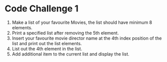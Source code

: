# Code Challenge 1

1. Make a list of your favourite Movies, the list should have minimum 8 elements.
2. Print a specified list after removing the 5th element.
3. Insert your favourite movie director name at the 4th index position of the list and print out the list elements.
4. List out the 4th element in the list.
5. Add additional item to the current list and display the list.